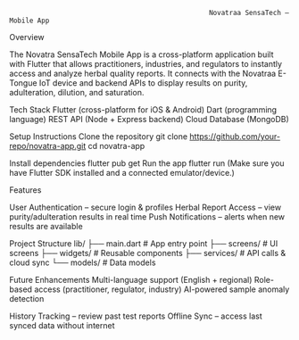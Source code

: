                                                       Novatraa SensaTech – Mobile App
Overview

The Novatra SensaTech Mobile App is a cross-platform application built with Flutter that allows practitioners, industries, and regulators to instantly access and analyze herbal quality reports. It connects with the Novatraa E-Tongue IoT device and backend APIs to display results on purity, adulteration, dilution, and saturation.

Tech Stack
Flutter (cross-platform for iOS & Android)
Dart (programming language)
REST API (Node + Express backend)
Cloud Database (MongoDB)

Setup Instructions
Clone the repository
git clone https://github.com/your-repo/novatra-app.git
cd novatra-app


Install dependencies
flutter pub get
Run the app
flutter run
(Make sure you have Flutter SDK installed and a connected emulator/device.)

Features

User Authentication – secure login & profiles
Herbal Report Access – view purity/adulteration results in real time
Push Notifications – alerts when new results are available

Project Structure
lib/
 ├── main.dart        # App entry point
 ├── screens/         # UI screens
 ├── widgets/         # Reusable components
 ├── services/        # API calls & cloud sync
 └── models/          # Data models
 
Future Enhancements
Multi-language support (English + regional)
Role-based access (practitioner, regulator, industry)
AI-powered sample anomaly detection


History Tracking – review past test reports
Offline Sync – access last synced data without internet
